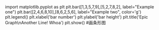 import matplotlib.pyplot as plt
plt.bar([1,3,5,7,9],[5,2,7,8,2], label="Example one")
plt.bar([2,4,6,8,10],[8,6,2,5,6], label="Example two", color='g')
plt.legend()
plt.xlabel('bar number')
plt.ylabel('bar height')
plt.title('Epic Graph\nAnother Line! Whoa')
plt.show()
#画条形图
